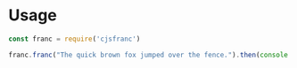 # Usage


```javascript
const franc = require('cjsfranc')

franc.franc("The quick brown fox jumped over the fence.").then(console.log)
```

